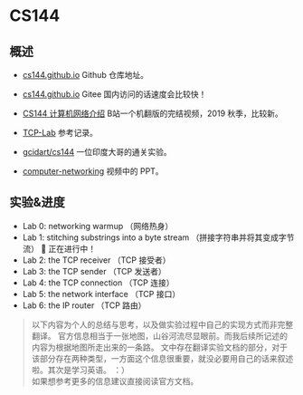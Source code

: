 # CS144

## 概述

* [cs144.github.io](https://github.com/CS144/cs144.github.io) Github 仓库地址。

* [cs144.github.io](https://weijiew.gitee.io/cs144.github.io/) Gitee 国内访问的话速度会比较快！

* [CS144 计算机网络介绍](https://www.bilibili.com/video/av96841516) B站一个机翻版的完结视频，2019 秋季，比较新。

* [TCP-Lab](https://github.com/huangrt01/TCP-Lab) 参考记录。

* [gcidart/cs144](https://github.com/gcidart/cs144) 一位印度大哥的通关实验。

* [computer-networking](https://github.com/khanhnamle1994/computer-networking) 视频中的 PPT。

## 实验&进度

* Lab 0: networking warmup  （网络热身） 
* Lab 1: stitching substrings into a byte stream （拼接字符串并将其变成字节流） 🍺 正在进行中！
* Lab 2: the TCP receiver       （TCP 接受者）
* Lab 3: the TCP sender         （TCP 发送者）
* Lab 4: the TCP connection     （TCP 连接）
* Lab 5: the network interface  （TCP 接口）
* Lab 6: the IP router          （TCP 路由）

> 以下内容为个人的总结与思考，以及做实验过程中自己的实现方式而非完整翻译。
> 官方信息相当于一张地图，山谷河流尽显眼前。而我后续所记述的内容为根据地图所走出来的一条路。
> 文中存在翻译实验文档的部分，对于该部分存在两种类型，一方面这个信息很重要，就没必要用自己的话来叙述啦。其次是学习英语。 ：）  
> 如果想参考更多的信息建议直接阅读官方文档。
